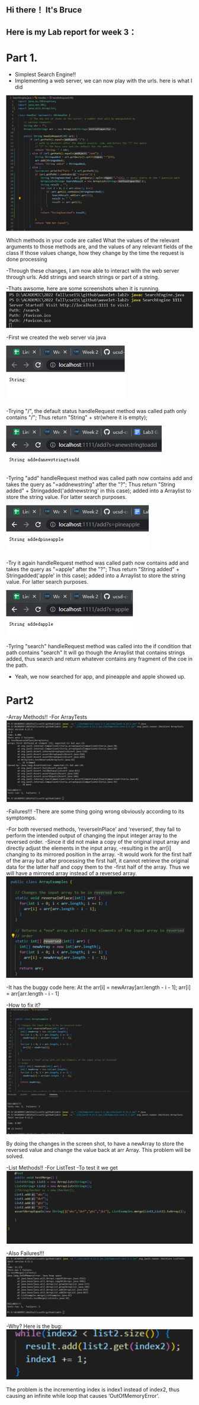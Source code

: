 ## Hi there！ It's Bruce
## Here is my Lab report for week 3：

# Part 1.
 - Simplest Search Engine!!
 - Implementing a web server, we can now play with the urls.
   here is what I did
  
![Image](3.6.png)

Which methods in your code are called
What the values of the relevant arguments to those methods are, and the values of any relevant fields of the class
If those values change, how they change by the time the request is done processing

-Through these changes, I am now able to interact with the web server through urls. 
  Add strings and search strings or part of a string.
  
-Thats awsome, here are some screenshots when it is running.
![Image](3.7.png)

-First we created the web server via java


![Image](3.1.png)

-Trying "/", the default status
handleRequest method was called
path only contains "/"; 
Thus return "String" + str(where it is empty);

![Image](3.2.png)

-Tyring "add"
handleRequest method was called
path now contains add and takes the query as "=addnewstring" after the "?"; 
Thus return "String added" + Stringadded('addnewstring' in this case);
added into a Arraylist to store the string value. For latter search purposes.

![Image](3.3.png)


-Try it again
handleRequest method was called
path now contains add and takes the query as "=apple" after the "?"; 
Thus return "String added" + Stringadded('apple' in this case);
added into a Arraylist to store the string value. For latter search purposes.

![Image](3.4.png)


-Tyring "search"
handleRequest method was called
into the if condition that path contains "search"
It will go though the Arraylist that contains strings added,
thus search and return whatever contains any fragment of the coe in the path.
- Yeah, we now searched for app, and pineapple and apple showed up.

# Part2
-Array Methods!!
-For ArrayTests
![Image](3.8.png)


  -Failures!!!
-There are some thing going wrong obviously according to its symptomps.

  -For both reversed methods, ‘reverseInPlace’ and ‘reversed’, they fail to perform the intended output of changing the input integer array to the reversed order.
  -Since it did not make a copy of the original input array and directly adjust the elements in the input array, 
  -resulting in the arr[i] changing to its mirrored position in the array.
  -It would work for the first half of the array but after processing the first half, it cannot retrieve the original data for the latter half and copy them to the       -first half of the array. Thus we will have a mirrored array instead of a reversed array.
![Image](3.9.png)


-It has the buggy code here:
At the arr[i] = newArray[arr.length - i - 1];
arr[i] = arr[arr.length - i - 1] 

-How to fix it?
![Image](3.10.png)


By doing the changes in the screen shot, to have a newArray to store the reversed value and change the value back at arr Array. 
This problem will be solved.

-List Methods!!
-For ListTest
  -To test it we get
![Image](3.11.png)


  -Also Failures!!!
![Image](3.12.png)



-Why?
Here is the bug:
![Image](3.13.png)


The problem is the incrementing index is index1 instead of index2, thus causing an infinite while loop that causes ‘OutOfMemoryError’.

